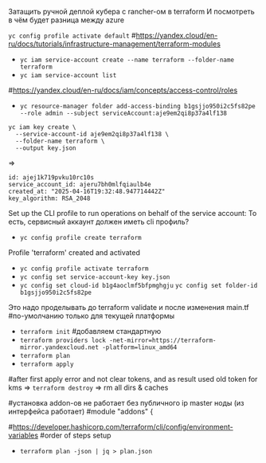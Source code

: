 Затащить ручной деплой кубера с rancher-ом в terraform
И посмотреть в чём будет разница между azure

`yc config profile activate default`
#https://yandex.cloud/en-ru/docs/tutorials/infrastructure-management/terraform-modules
- `yc iam service-account create --name terraform --folder-name terraform`
- `yc iam service-account list`

#https://yandex.cloud/en-ru/docs/iam/concepts/access-control/roles
- `yc resource-manager folder add-access-binding b1gsjjo950i2c5fs82pe --role admin --subject serviceAccount:aje9em2qi8p37a4lf138`

```
yc iam key create \
  --service-account-id aje9em2qi8p37a4lf138 \
  --folder-name terraform \
  --output key.json
```
=>
```
id: ajej1k719pvku10rc10s
service_account_id: ajeru7bh0mlfqiaulb4e
created_at: "2025-04-16T19:32:48.947714442Z"
key_algorithm: RSA_2048
```

Set up the CLI profile to run operations on behalf of the service account:
То есть, сервисный аккаунт должен иметь cli профиль?
- `yc config profile create terraform`

Profile 'terraform' created and activated
- `yc config profile activate terraform`
- `yc config set service-account-key key.json`
- `yc config set cloud-id b1g4aoclmf5bfpmghgju`
`yc config set folder-id b1gsjjo950i2c5fs82pe`


Это надо проделывать до terraform validate и после изменения main.tf
#по-умолчанию только для текущей платформы
- `terraform init`
#добавляем стандартную
- `terraform providers lock -net-mirror=https://terraform-mirror.yandexcloud.net -platform=linux_amd64`
- `terraform plan`
- `terraform apply`

#after first apply error and not clear tokens, and as result used old token for kms
=> `terraform destroy`
=> rm all dirs & caches

#установка addon-ов не работает без публичного ip master ноды (из интерфейса работает)
#module "addons" {

#https://developer.hashicorp.com/terraform/cli/config/environment-variables
#order of steps setup
- `terraform plan -json | jq > plan.json`